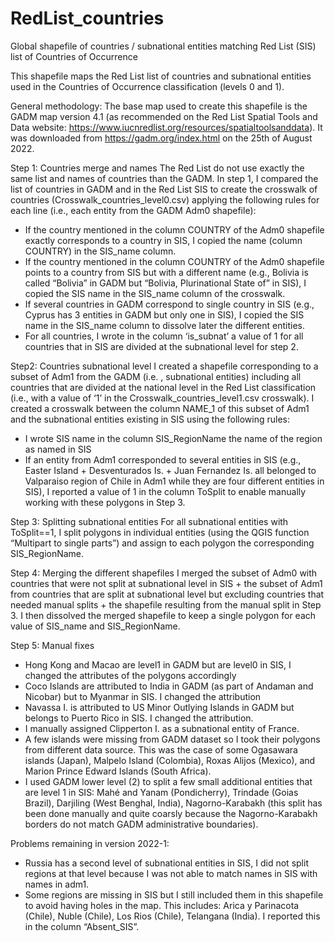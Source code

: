 # RedList_countries
Global shapefile of countries / subnational entities matching Red List (SIS) list of Countries of Occurrence


This shapefile maps the Red List list of countries and subnational entities used in the Countries of Occurrence classification (levels 0 and 1).

General methodology:
The base map used to create this shapefile is the GADM map version 4.1 (as recommended on the Red List Spatial Tools and Data website: https://www.iucnredlist.org/resources/spatialtoolsanddata). It was downloaded from https://gadm.org/index.html on the 25th of August 2022.

Step 1: Countries merge and names
The Red List do not use exactly the same list and names of countries than the GADM. In step 1, I compared the list of countries in GADM and in the Red List SIS to create the crosswalk of countries (Crosswalk_countries_level0.csv) applying the following rules for each line (i.e., each entity from the GADM Adm0 shapefile):
- If the country mentioned in the column COUNTRY of the Adm0 shapefile exactly corresponds to a country in SIS, I copied the name (column COUNTRY) in the SIS_name column.
- If the country mentioned in the column COUNTRY of the Adm0 shapefile points to a country from SIS but with a different name (e.g., Bolivia is called “Bolivia” in GADM but “Bolivia, Plurinational State of” in SIS), I copied the SIS name in the SIS_name column of the crosswalk.
- If several countries in GADM correspond to single country in SIS (e.g., Cyprus has 3 entities in GADM but only one in SIS), I copied the SIS name in the SIS_name column to dissolve later the different entities.
- For all countries, I wrote in the column ‘is_subnat’ a value of 1 for all countries that in SIS are divided at the subnational level for step 2.

Step2: Countries subnational level
I created a shapefile corresponding to a subset of Adm1 from the GADM (i.e. , subnational entities) including all countries that are divided at the national level in the Red List classification (i.e., with a value of ‘1’ in the Crosswalk_countries_level1.csv crosswalk). I created a crosswalk between the column NAME_1 of this subset of Adm1 and the subnational entities existing in SIS using the following rules:
- I wrote SIS name in the column SIS_RegionName the name of the region as named in SIS
- If an entity from Adm1 corresponded to several entities in SIS (e.g., Easter Island + Desventurados Is. + Juan Fernandez Is. all belonged to Valparaiso region of Chile in Adm1 while they are four different entities in SIS), I reported a value of 1 in the column ToSplit to enable manually working with these polygons in Step 3.

Step 3: Splitting subnational entities
For all subnational entities with ToSplit==1, I split polygons in individual entities (using the QGIS function “Multipart to single parts”) and assign to each polygon the corresponding SIS_RegionName.

Step 4: Merging the different shapefiles
I merged the subset of Adm0 with countries that were not split at subnational level in SIS + the subset of Adm1 from countries that are split at subnational level but excluding countries that needed manual splits + the shapefile resulting from the manual split in Step 3. I then dissolved the merged shapefile to keep a single polygon for each value of SIS_name and SIS_RegionName.

Step 5: Manual fixes
- Hong Kong and Macao are level1 in GADM but are level0 in SIS, I changed the attributes of the polygons accordingly
- Coco Islands are attributed to India in GADM (as part of Andaman and Nicobar) but to Myanmar in SIS. I changed the attribution
- Navassa I. is attributed to US Minor Outlying Islands in GADM but belongs to Puerto Rico in SIS. I changed the attribution.
- I manually assigned Clipperton I. as a subnational entity of France.
- A few islands were missing from GADM dataset so I took their polygons from different data source. This was the case of some Ogasawara islands (Japan), Malpelo Island (Colombia), Roxas Alijos (Mexico), and Marion Prince Edward Islands (South Africa).
- I used GADM lower level (2) to split a few small additional entities that are level 1 in SIS: Mahé and Yanam (Pondicherry), Trindade (Goias Brazil), Darjiling (West Benghal, India), Nagorno-Karabakh (this split has been done manually and quite coarsly because the Nagorno-Karabakh borders do not match GADM administrative boundaries).

Problems remaining in version 2022-1:
-	Russia has a second level of subnational entities in SIS, I did not split regions at that level because I was not able to match names in SIS with names in adm1.
-	Some regions are missing in SIS but I still included them in this shapefile to avoid having holes in the map. This includes: Arica y Parinacota (Chile), Nuble (Chile), Los Rios (Chile), Telangana (India). I reported this in the column “Absent_SIS”.

